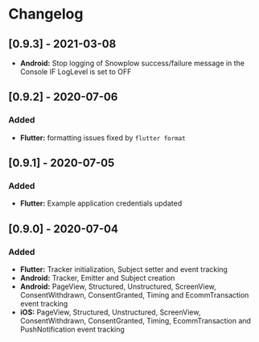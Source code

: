 # Changelog

## [0.9.3] - 2021-03-08
- **Android:** Stop logging of Snowplow success/failure message in the Console IF LogLevel is set to OFF

## [0.9.2] - 2020-07-06
### Added
- **Flutter:** formatting issues fixed by `flutter format`

## [0.9.1] - 2020-07-05
### Added
- **Flutter:** Example application credentials updated

## [0.9.0] - 2020-07-04
### Added
- **Flutter:** Tracker initialization, Subject setter and event tracking
- **Android:** Tracker, Emitter and Subject creation
- **Android:** PageView, Structured, Unstructured, ScreenView, ConsentWithdrawn, ConsentGranted, Timing and EcommTransaction event tracking
- **iOS:** PageView, Structured, Unstructured, ScreenView, ConsentWithdrawn, ConsentGranted, Timing, EcommTransaction and PushNotification event tracking